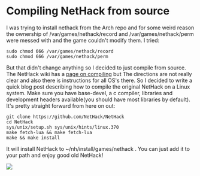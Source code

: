 <!---Generated by esbu--->
<!---the creation date is: 2022-05-01 21:04:33 --->
# Compiling NetHack from source
I was trying to install nethack from the Arch repo and for some weird reason the ownership of /var/games/nethack/record and /var/games/nethack/perm were messed with and the game couldn't modify them. 
I tried:

```shell
sudo chmod 666 /var/games/nethack/record
sudo chmod 666 /var/games/nethack/perm
```
But that didn't change anything so I decided to just compile from source. 
The NetHack wiki has a [page on compiling](https://nethackwiki.com/wiki/compiling) but The directions are not really clear and also there is instructions for all OS's there. So I decided to write a quick blog post describing how to compile the original NetHack on a Linux system.
Make sure you have base-devel, a c compiler, libraries and development headers available(you should have most libraries by default).
It's pretty straight forward from here on out:

```shell
git clone https://github.com/NetHack/NetHack
cd NetHack
sys/unix/setup.sh sys/unix/hints/linux.370
make fetch-lua && make fetch-lua
make && make install
```
It will install NetHack to ~/nh/install/games/nethack . You can just add it to your path and enjoy good old NetHack!

![](../pics/nethack.png) <!---height=1100px--->
